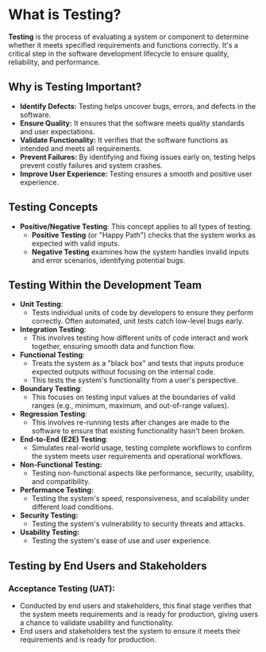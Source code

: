 # What is Testing?
**Testing** is the process of evaluating a system or component to determine whether it meets specified requirements and functions correctly. It's a critical step in the software development lifecycle to ensure quality, reliability, and performance. 

## Why is Testing Important?

- **Identify Defects:** Testing helps uncover bugs, errors, and defects in the software.
- **Ensure Quality:** It ensures that the software meets quality standards and user expectations.
- **Validate Functionality:** It verifies that the software functions as intended and meets all requirements.
- **Prevent Failures:** By identifying and fixing issues early on, testing helps prevent costly failures and system crashes.
- **Improve User Experience:** Testing ensures a smooth and positive user experience.

## Testing Concepts

- **Positive/Negative Testing**: This concept applies to all types of testing.
  - **Positive Testing** (or "Happy Path") checks that the system works as expected with valid inputs.
  - **Negative Testing** examines how the system handles invalid inputs and error scenarios, identifying potential bugs.

## Testing Within the Development Team

- **Unit Testing**:  
  - Tests individual units of code by developers to ensure they perform correctly. Often automated, unit tests catch low-level bugs early.
- **Integration Testing**:  
  - This involves testing how different units of code interact and work together, ensuring smooth data and function flow.
- **Functional Testing**:  
  - Treats the system as a "black box" and tests that inputs produce expected outputs without focusing on the internal code.
  - This tests the system's functionality from a user's perspective.
- **Boundary Testing**:  
  - This focuses on testing input values at the boundaries of valid ranges (e.g., minimum, maximum, and out-of-range values).
- **Regression Testing**:  
  - This involves re-running tests after changes are made to the software to ensure that existing functionality hasn't been broken.
- **End-to-End (E2E) Testing**:  
  - Simulates real-world usage, testing complete workflows to confirm the system meets user requirements and operational workflows.
- **Non-Functional Testing:**
  - Testing non-functional aspects like performance, security, usability, and compatibility.
- **Performance Testing:**
  - Testing the system's speed, responsiveness, and scalability under different load conditions.
- **Security Testing:**
  - Testing the system's vulnerability to security threats and attacks.
- **Usability Testing:**
  - Testing the system's ease of use and user experience.

    
## Testing by End Users and Stakeholders

### Acceptance Testing (UAT):  
- Conducted by end users and stakeholders, this final stage verifies that the system meets requirements and is ready for production, giving users a chance to validate usability and functionality.
- End users and stakeholders test the system to ensure it meets their requirements and is ready for production.
